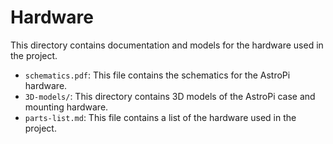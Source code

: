 # Hardware

This directory contains documentation and models for the hardware used in the project.

- `schematics.pdf`: This file contains the schematics for the AstroPi hardware.
- `3D-models/`: This directory contains 3D models of the AstroPi case and mounting hardware.
- `parts-list.md`: This file contains a list of the hardware used in the project.
